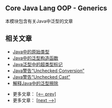 ## Core Java Lang OOP - Generics

本模块包含有关Java中泛型的文章

## 相关文章

+ [Java中的原始类型](docs/Java中的原始类型.md)
+ [Java中的泛型构造函数](docs/Java中的泛型构造函数.md)
+ [Java泛型中的超类型标记](docs/Java泛型中的超类型标记.md)
+ [Java警告“Unchecked Conversion”](docs/Java警告-未经检查的转化.md)
+ [Java警告“Unchecked Cast”](docs/Java警告-未经检查的转换.md)
+ [解释Java中的泛型擦除](docs/解释Java中的泛型擦除.md)

- 更多文章： [[<-- prev]](../java-lang-oop-constructors/README.md)
- 更多文章： [[next -->]](../java-lang-oop-inheritance/README.md)